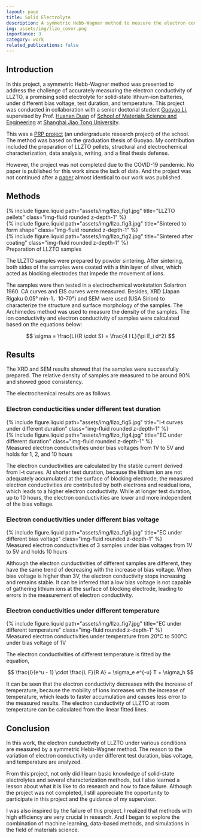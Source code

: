 ```yaml
---
layout: page
title: Solid Electrolyte
description: A symmetric Hebb-Wagner method to measure the electron conductivity of LLZTO
img: assets/img/llzo_cover.png
importance: 3
category: work
related_publications: false
---
```


## Introduction

In this project, a symmetric Hebb-Wagner method was presented to address the challenge of accurately measuring the electron conductivity of LLZTO, a promising solid electrolyte for solid-state lithium-ion batteries, under different bias voltage, test duration, and temperature. This project was conducted in collaboration with a senior doctorial student [Guoyao Li](https://www.researchgate.net/profile/Li-Guoyao), supervised by Prof. [Huanan Duan](https://en.smse.sjtu.edu.cn/people_detail/195) of [School of Materials Science and Engineering](https://en.smse.sjtu.edu.cn/) at [Shanghai Jiao Tong University](https://en.sjtu.edu.cn/).

This was a [PRP project](https://uitp.sjtu.edu.cn/innovation/index.html) (an undergraduate research project) of the school. The method was based on the graduation thesis of Guoyao. My contribution included the preparation of LLZTO pellets, structural and electrochemical characterization, data analysis, writing, and a final thesis defense.

However, the project was not completed due to the COVID-19 pandemic. No paper is published for this work since the lack of data. And the project was not continued after a [paper](https://doi.org/10.1002/aenm.202204098) almost identical to our work was published.

## Methods

<div class="row">
    <div class="col-sm mt-3 mt-md-0">
        {% include figure.liquid path="assets/img/llzo_fig1.jpg" title="LLZTO pellets" class="img-fluid rounded z-depth-1" %}
    </div>
    <div class="col-sm mt-3 mt-md-0">
        {% include figure.liquid path="assets/img/llzo_fig3.jpg" title="Sintered to form shape" class="img-fluid rounded z-depth-1" %}
    </div>
    <div class="col-sm mt-3 mt-md-0">
        {% include figure.liquid path="assets/img/llzo_fig2.jpg" title="Sintered after coating" class="img-fluid rounded z-depth-1" %}
    </div>
</div>
<div class="caption">
    Preparation of LLZTO samples
</div>

The LLZTO samples were prepared by powder sintering. After sintering, both sides of the samples were coated with a thin layer of silver, which acted as blocking electrodes that impede the movement of ions.

The samples were then tested in a electrochemical workstation Solartron 1960. CA curves and EIS curves were measured. Besides, XRD (Japan Rigaku 0.05° min-1，10-70°) and SEM were used (USA Sirion) to characterize the structure and surface morphology of the samples. The Archimedes method was used to measure the density of the samples. The ion conductivity and electron conductivity of samples were calculated based on the equations below:

$$
\sigma = \frac{L}{R \cdot S} = \frac{4 I L}{\pi E_i d^2}
$$

## Results

The XRD and SEM results showed that the samples were successfully prepared. The relative density of samples are measured to be around 90% and showed good consistency.

The electrochemical results are as follows.

### Electron conducticities under different test duration

<div class="row">
    <div class="col-sm mt-3 mt-md-0">
        {% include figure.liquid path="assets/img/llzo_fig5.jpg" title="I-t curves under different duration" class="img-fluid rounded z-depth-1" %}
    </div>
    <div class="col-sm mt-3 mt-md-0">
        {% include figure.liquid path="assets/img/llzo_fig4.jpg" title="EC under different duration" class="img-fluid rounded z-depth-1" %}
    </div>
</div>
<div class="caption">
    Measured electron conductivities under bias voltages from 1V to 5V and holds for 1, 2, and 10 hours
</div>

The electron cunductivities are calculated by the stable current derived from I-t curves. At shorter test duration, because the lithium ion are not adequately accumulated at the surface of blocking electrode, the measured electron conductivities are contributed by both electrons and residual ions, which leads to a higher electron conductivity. While at longer test duration, up to 10 hours, the electron conductivities are lower and more independent of the bias voltage.

### Electron conductivities under different bias voltage

<div class="row">
    <div class="col-sm mt-3 mt-md-0">
        {% include figure.liquid path="assets/img/llzo_fig6.jpg" title="EC under different bias voltage" class="img-fluid rounded z-depth-1" %}
    </div>
</div>
<div class="caption">
    Measured electron conductivities of 3 samples under bias voltages from 1V to 5V and holds 10 hours
</div>

Although the electron cunductivities of different samples are different, they have the same trend of decreasing with the increase of bias voltage. When bias voltage is higher than 3V, the electron conductivity stops increasing and remains stable. It can be inferred that a low bias voltage is not capable of gathering lithium ions at the surface of blocking electrode, leading to errors in the measurement of electron conductivity.

### Electron conductivities under different temperature

<div class="row">
    <div class="col-sm mt-3 mt-md-0">
        {% include figure.liquid path="assets/img/llzo_fig7.jpg" title="EC under different temperature" class="img-fluid rounded z-depth-1" %}
    </div>
</div>
<div class="caption">
    Measured electron conductivities under temperature from 20°C to 500°C under bias voltage of 1V
</div>

The electron conductivities of different temperature is fitted by the equation,

$$
\frac{I}{e^u - 1} \cdot \frac{L F}{R A} = \sigma_e e^{-u} T + \sigma_h
$$

It can be seen that the electron conductivity decreases with the increase of temperature, because the mobility of ions increases with the increase of temperature, which leads to faster accumulation and causes less error to the measured results. The electron cunductivity of LLZTO at room temperature can be calculated from the linear fitted lines.

## Conclusion

In this work, the electron cunductivity of LLZTO under various conditions are measured by a symmetric Hebb-Wagner method. The reason to the variation of electron conductivity under different test duration, bias voltage, and temperature are analyzed.

From this project, not only did I learn basic knowledge of solid-state electrolytes and several characterization methods, but I also learned a lesson about what it is like to do research and how to face failure. Although the project was not completed, I still appreciate the opportunity to participate in this project and the guidance of my supervisor.

I was also inspired by the failure of this project. I realized that methods with high efficiency are very crucial in research. And I began to explore the combination of machine learning, data-based methods, and simulations in the field of materials science.
